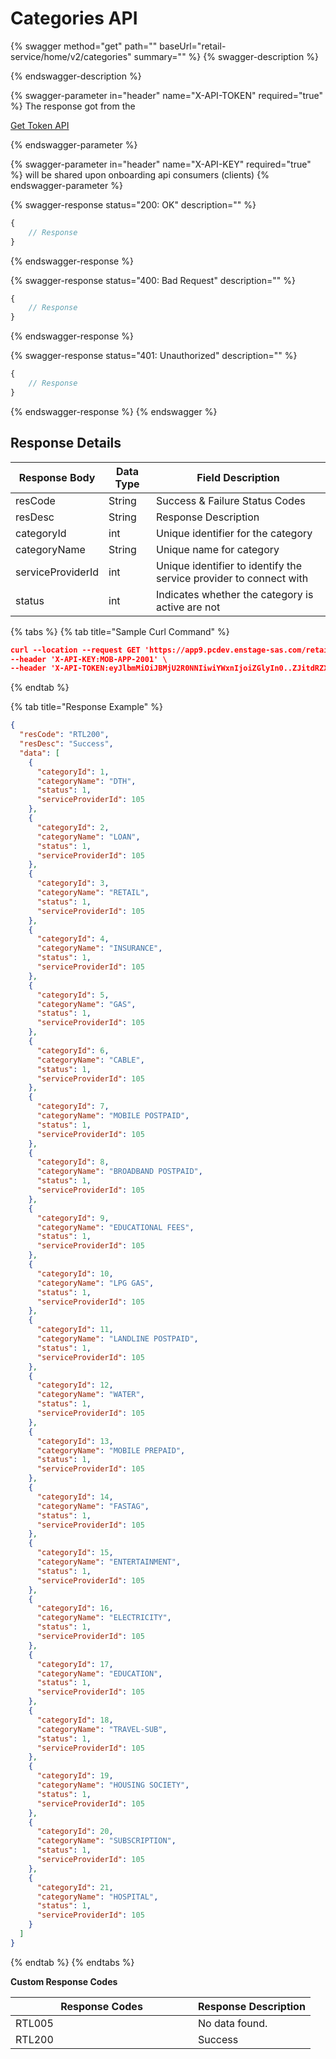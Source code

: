# Categories API

{% swagger method="get" path="" baseUrl="<domain>retail-service/home/v2/categories" summary="" %}
{% swagger-description %}

{% endswagger-description %}

{% swagger-parameter in="header" name="X-API-TOKEN" required="true" %}
The response got from the 

[Get Token API](../../../wallet/wallet-issuance/wallet-creation/api-specification/version-1/customer-on-boarding/common-apis/get-app-token-api.md)


{% endswagger-parameter %}

{% swagger-parameter in="header" name="X-API-KEY" required="true" %}
will be shared upon onboarding api consumers (clients)
{% endswagger-parameter %}

{% swagger-response status="200: OK" description="" %}
```javascript
{
    // Response
}
```
{% endswagger-response %}

{% swagger-response status="400: Bad Request" description="" %}
```javascript
{
    // Response
}
```
{% endswagger-response %}

{% swagger-response status="401: Unauthorized" description="" %}
```javascript
{
    // Response
}
```
{% endswagger-response %}
{% endswagger %}

## Response Details

| Response Body     | Data Type | Field Description                                                  |
| ----------------- | --------- | ------------------------------------------------------------------ |
| resCode           | String    | Success & Failure Status Codes                                     |
| resDesc           | String    | Response Description                                               |
| categoryId        | int       | Unique identifier for the category                                 |
| categoryName      | String    | Unique name for category                                           |
| serviceProviderId | int       | Unique identifier to identify the service provider to connect with |
| status            | int       | Indicates whether the category is active are not                   |

{% tabs %}
{% tab title="Sample Curl Command" %}
```json
curl --location --request GET 'https://app9.pcdev.enstage-sas.com/retail-service/home/v2/categories' \
--header 'X-API-KEY:MOB-APP-2001' \​
--header 'X-API-TOKEN:eyJlbmMiOiJBMjU2R0NNIiwiYWxnIjoiZGlyIn0..ZJitdRZXJMeJkxFz.PuV48dCHwNI8gt0u1p7wVo8MiLNgyC5BfCkz7Qvpn2NNzXHEgVsfhd4AAHyCq0-FpMHBd5_kR2yZw-fZ-ZQHIqgT-PUOy4H9w1OBDuw0jWfcRtPnT8BNV1bDO7OvVKBplVksyifTLIYX5zFu4HfmHXygEBvv11sL8WUVHyTH8QgLMHLu2qT7l0UBTGHD8pgcZeZAQFdEXPpkglbRVdOedUda7Am1-NSvPLch5s1vyxRNrlR--8xzlfE5munVeYp8ln6L1A.foUnrZNCjNqEcoA_6u9SOw' \​
```
{% endtab %}

{% tab title="Response Example" %}


```json
{
  "resCode": "RTL200",
  "resDesc": "Success",
  "data": [
    {
      "categoryId": 1,
      "categoryName": "DTH",
      "status": 1,
      "serviceProviderId": 105
    },
    {
      "categoryId": 2,
      "categoryName": "LOAN",
      "status": 1,
      "serviceProviderId": 105
    },
    {
      "categoryId": 3,
      "categoryName": "RETAIL",
      "status": 1,
      "serviceProviderId": 105
    },
    {
      "categoryId": 4,
      "categoryName": "INSURANCE",
      "status": 1,
      "serviceProviderId": 105
    },
    {
      "categoryId": 5,
      "categoryName": "GAS",
      "status": 1,
      "serviceProviderId": 105
    },
    {
      "categoryId": 6,
      "categoryName": "CABLE",
      "status": 1,
      "serviceProviderId": 105
    },
    {
      "categoryId": 7,
      "categoryName": "MOBILE POSTPAID",
      "status": 1,
      "serviceProviderId": 105
    },
    {
      "categoryId": 8,
      "categoryName": "BROADBAND POSTPAID",
      "status": 1,
      "serviceProviderId": 105
    },
    {
      "categoryId": 9,
      "categoryName": "EDUCATIONAL FEES",
      "status": 1,
      "serviceProviderId": 105
    },
    {
      "categoryId": 10,
      "categoryName": "LPG GAS",
      "status": 1,
      "serviceProviderId": 105
    },
    {
      "categoryId": 11,
      "categoryName": "LANDLINE POSTPAID",
      "status": 1,
      "serviceProviderId": 105
    },
    {
      "categoryId": 12,
      "categoryName": "WATER",
      "status": 1,
      "serviceProviderId": 105
    },
    {
      "categoryId": 13,
      "categoryName": "MOBILE PREPAID",
      "status": 1,
      "serviceProviderId": 105
    },
    {
      "categoryId": 14,
      "categoryName": "FASTAG",
      "status": 1,
      "serviceProviderId": 105
    },
    {
      "categoryId": 15,
      "categoryName": "ENTERTAINMENT",
      "status": 1,
      "serviceProviderId": 105
    },
    {
      "categoryId": 16,
      "categoryName": "ELECTRICITY",
      "status": 1,
      "serviceProviderId": 105
    },
    {
      "categoryId": 17,
      "categoryName": "EDUCATION",
      "status": 1,
      "serviceProviderId": 105
    },
    {
      "categoryId": 18,
      "categoryName": "TRAVEL-SUB",
      "status": 1,
      "serviceProviderId": 105
    },
    {
      "categoryId": 19,
      "categoryName": "HOUSING SOCIETY",
      "status": 1,
      "serviceProviderId": 105
    },
    {
      "categoryId": 20,
      "categoryName": "SUBSCRIPTION",
      "status": 1,
      "serviceProviderId": 105
    },
    {
      "categoryId": 21,
      "categoryName": "HOSPITAL",
      "status": 1,
      "serviceProviderId": 105
    }
  ]
}
```
{% endtab %}
{% endtabs %}

**Custom Response Codes**

<table><thead><tr><th width="276">Response Codes</th><th>Response Description</th></tr></thead><tbody><tr><td>RTL005</td><td>No data found.</td></tr><tr><td>RTL200</td><td>Success</td></tr></tbody></table>
